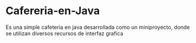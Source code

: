 # Cafereria-en-Java
Es una simple cafeteria en java desarrollada como un miniproyecto, donde se utilizan diversos recursos de interfaz grafica
